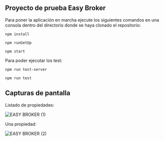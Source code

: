 ## Proyecto de prueba Easy Broker

Para poner la aplicación en marcha ejecute los siguientes comandos en una consola dentro del directorio donde se haya clonado el repositorio:

 `npm install`

 `npm runGetUp`

 `npm start`
 
 Para poder ejecutar los test:
 
 `npm run test-server`
 
 `npm run test`


## Capturas de pantalla

Listado de propiedades: 

![EASY BROKER (1)](https://user-images.githubusercontent.com/52902496/190416204-600e4fa2-5962-48aa-9e11-75afddc070f8.png)

Una propiedad:

![EASY BROKER (2)](https://user-images.githubusercontent.com/52902496/190416152-80a15e92-a6c8-4c9f-83ab-eabf15c0eed8.png)
